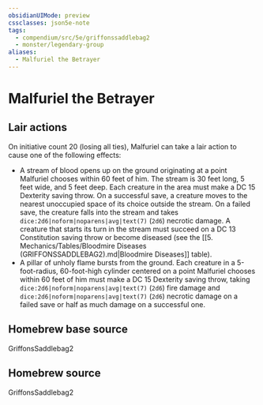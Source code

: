 ```yaml
---
obsidianUIMode: preview
cssclasses: json5e-note
tags:
  - compendium/src/5e/griffonssaddlebag2
  - monster/legendary-group
aliases:
  - Malfuriel the Betrayer
---
```

# Malfuriel the Betrayer

## Lair actions


On initiative count 20 (losing all ties), Malfuriel can take a lair action to cause one of the following effects:

- A stream of blood opens up on the ground originating at a point Malfuriel chooses within 60 feet of him. The stream is 30 feet long, 5 feet wide, and 5 feet deep. Each creature in the area must make a DC 15 Dexterity saving throw. On a successful save, a creature moves to the nearest unoccupied space of its choice outside the stream. On a failed save, the creature falls into the stream and takes `dice:2d6|noform|noparens|avg|text(7)` (`2d6`) necrotic damage. A creature that starts its turn in the stream must succeed on a DC 13 Constitution saving throw or become diseased (see the [[5. Mechanics/Tables/Bloodmire Diseases (GRIFFONSSADDLEBAG2).md|Bloodmire Diseases]] table).  
- A pillar of unholy flame bursts from the ground. Each creature in a 5-foot-radius, 60-foot-high cylinder centered on a point Malfuriel chooses within 60 feet of him must make a DC 15 Dexterity saving throw, taking `dice:2d6|noform|noparens|avg|text(7)` (`2d6`) fire damage and `dice:2d6|noform|noparens|avg|text(7)` (`2d6`) necrotic damage on a failed save or half as much damage on a successful one.  

## Homebrew base source


GriffonsSaddlebag2

## Homebrew source


GriffonsSaddlebag2
